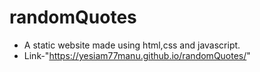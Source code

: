 # randomQuotes
* A static website made using html,css and javascript.
* Link-"https://yesiam77manu.github.io/randomQuotes/"
